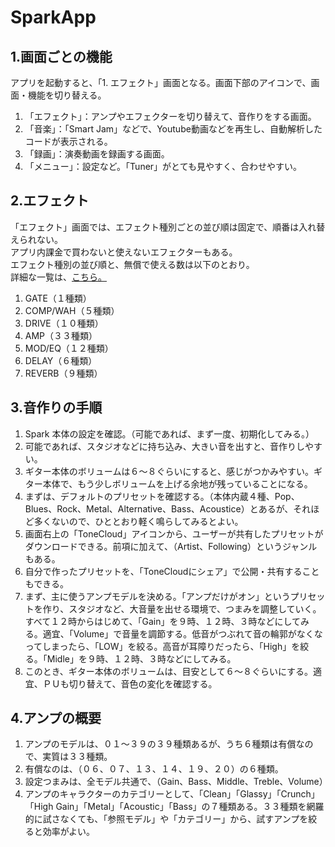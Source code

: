 # SparkApp
## 1.画面ごとの機能
アプリを起動すると、「1. エフェクト」画面となる。画面下部のアイコンで、画面・機能を切り替える。
1. 「エフェクト」：アンプやエフェクターを切り替えて、音作りをする画面。
2. 「音楽」：「Smart Jam」などで、Youtube動画などを再生し、自動解析したコードが表示される。
3. 「録画」：演奏動画を録画する画面。
4. 「メニュー」：設定など。「Tuner」がとても見やすく、合わせやすい。
  
## 2.エフェクト
「エフェクト」画面では、エフェクト種別ごとの並び順は固定で、順番は入れ替えられない。  
アプリ内課金で買わないと使えないエフェクターもある。  
エフェクト種別の並び順と、無償で使える数は以下のとおり。  
詳細な一覧は、[こちら。](./EFECTS.md)

1. GATE（１種類）
2. COMP/WAH（５種類）
3. DRIVE（１０種類）
4. AMP（３３種類）
5. MOD/EQ（１２種類）
6. DELAY（６種類）
7. REVERB（９種類）
  
## 3.音作りの手順
1. Spark 本体の設定を確認。（可能であれば、まず一度、初期化してみる。）  
2. 可能であれば、スタジオなどに持ち込み、大きい音を出すと、音作りしやすい。
3. ギター本体のボリュームは６～８ぐらいにすると、感じがつかみやすい。ギター本体で、もう少しボリュームを上げる余地が残っていることになる。
4. まずは、デフォルトのプリセットを確認する。（本体内蔵４種、Pop、Blues、Rock、Metal、Alternative、Bass、Acoustice）とあるが、それほど多くないので、ひととおり軽く鳴らしてみるとよい。
5. 画面右上の「ToneCloud」アイコンから、ユーザーが共有したプリセットがダウンロードできる。前項に加えて、（Artist、Following）というジャンルもある。
6. 自分で作ったプリセットを、「ToneCloudにシェア」で公開・共有することもできる。
7. まず、主に使うアンプモデルを決める。「アンプだけがオン」というプリセットを作り、スタジオなど、大音量を出せる環境で、つまみを調整していく。すべて１２時からはじめて、「Gain」を９時、１２時、３時などにしてみる。適宜、「Volume」で音量を調節する。低音がつぶれて音の輪郭がなくなってしまったら、「LOW」を絞る。高音が耳障りだったら、「High」を絞る。「Midle」を９時、１２時、３時などにしてみる。
8. このとき、ギター本体のボリュームは、目安として６～８ぐらいにする。適宜、ＰＵも切り替えて、音色の変化を確認する。
  
## 4.アンプの概要
1. アンプのモデルは、０１～３９の３９種類あるが、うち６種類は有償なので、実質は３３種類。  
2. 有償なのは、（０６、０７、１３、１４、１９、２０）の６種類。  
3. 設定つまみは、全モデル共通で、（Gain、Bass、Middle、Treble、Volume）
4. アンプのキャラクターのカテゴリーとして、「Clean」「Glassy」「Crunch」「High Gain」「Metal」「Acoustic」「Bass」の７種類ある。３３種類を網羅的に試さなくても、「参照モデル」や「カテゴリー」から、試すアンプを絞ると効率がよい。
  



